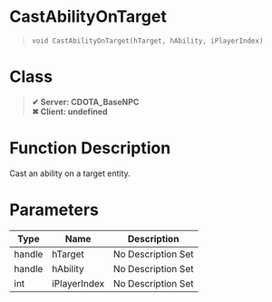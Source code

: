 # CastAbilityOnTarget
> `void CastAbilityOnTarget(hTarget, hAbility, iPlayerIndex)`
# Class
> __✔ Server: CDOTA_BaseNPC__  
> __✖ Client: undefined__  
# Function Description
Cast an ability on a target entity.
# Parameters
Type|Name|Description
--|--|--
handle|hTarget|No Description Set
handle|hAbility|No Description Set
int|iPlayerIndex|No Description Set
